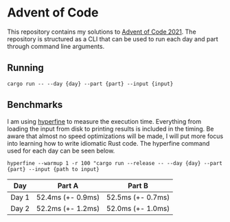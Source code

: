 # Advent of Code
This repository contains my solutions to [Advent of Code 2021](https://adventofcode.com/).
The repository is structured as a CLI that can be used to run each
day and part through command line arguments. 

## Running
```
cargo run -- --day {day} --part {part} --input {input}
```

## Benchmarks
I am using
[hyperfine](https://github.com/sharkdp/hyperfine) to measure the execution
time. 
Everything from loading the input from disk to printing results is included in
the timing. Be aware that almost no speed optimizations will be made, I will
put more focus into learning how to write idiomatic Rust code.
The hyperfine command used for each day can be seen below.
```
hyperfine --warmup 1 -r 100 "cargo run --release -- --day {day} --part {part} --input {path to input}
```

| Day | Part A | Part B |
| --- | --- | --- |
| Day 1 | 52.4ms (+- 0.9ms) | 52.5ms (+- 0.7ms) |
|Day 2 | 52.2ms (+- 1.2ms) | 52.0ms (+- 1.0ms)|

